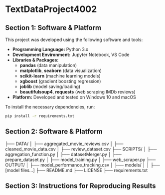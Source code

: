 <!-- README for TextDataProject4002 -->

# TextDataProject4002

<!-- Section 1: Software & Platform -->
## Section 1: Software & Platform

This project was developed using the following software and tools:

- **Programming Language:** Python 3.x  
- **Development Environment:** Jupyter Notebook, VS Code  
- **Libraries & Packages:**
  - **pandas** (data manipulation)
  - **matplotlib**, **seaborn** (data visualization)
  - **scikit-learn** (machine learning models)
  - **xgboost** (gradient boosting regression)
  - **joblib** (model saving/loading)
  - **beautifulsoup4**, **requests** (web scraping IMDb reviews)
- **Platform:** Developed and tested on Windows 10 and macOS

To install the necessary dependencies, run:

```bash
pip install -r requirements.txt
```
<!-- Section 2: Project Folder Structure -->
## Section 2: Software & Platform

├── DATA/
│   ├── aggregated_movie_reviews.csv
│   ├── cleaned_movie_data.csv
│   ├── review_dataset.csv
├── SCRIPTS/
│   ├── aggregation_function.py
│   ├── datasetMerger.py
│   ├── prepare_dataset.py
│   ├── model_training.py
│   ├── web_scraper.py
├── OUTPUT/
│   ├── model_performance_tracking.csv
│   ├── models/
│   │   ├── [model files...]
├── README.md
├── LICENSE
├── requirements.txt

<!-- Section 3: Instructions for Reproducing Results -->
## Section 3: Instructions for Reproducing Results



